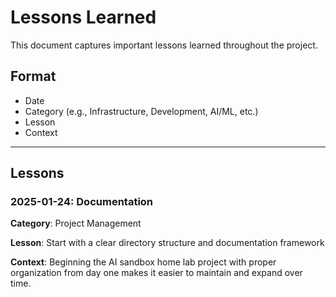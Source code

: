 # Lessons Learned

This document captures important lessons learned throughout the project.

## Format

- Date
- Category (e.g., Infrastructure, Development, AI/ML, etc.)
- Lesson
- Context

---

## Lessons

### 2025-01-24: Documentation

**Category**: Project Management

**Lesson**: Start with a clear directory structure and documentation framework

**Context**: Beginning the AI sandbox home lab project with proper organization from day one makes it easier to maintain and expand over time.
